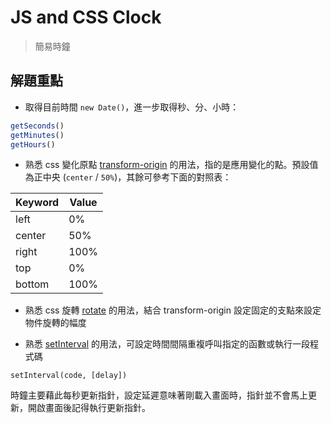 # JS and CSS Clock

> 簡易時鐘

## 解題重點
- 取得目前時間 `new Date()`，進一步取得秒、分、小時：
```js
getSeconds()
getMinutes()
getHours()
```

- 熟悉 css 變化原點 [transform-origin](https://developer.mozilla.org/zh-TW/docs/Web/CSS/transform-origin) 的用法，指的是應用變化的點。預設值為正中央 (`center` / `50%`)，其餘可參考下面的對照表：

| **Keyword** | **Value** |
|-------------|-----------|
| left        | 0%        |
| center      | 50%       |
| right       | 100%      |
| top         | 0%        |
| bottom      | 100%      |

- 熟悉 css 旋轉 [rotate](https://developer.mozilla.org/en-US/docs/Web/CSS/transform-function/rotate) 的用法，結合 transform-origin 設定固定的支點來設定物件旋轉的幅度

- 熟悉 [setInterval](https://developer.mozilla.org/zh-TW/docs/Web/API/setInterval) 的用法，可設定時間間隔重複呼叫指定的函數或執行一段程式碼
```
setInterval(code, [delay])
```
時鐘主要藉此每秒更新指針，設定延遲意味著剛載入畫面時，指針並不會馬上更新，開啟畫面後記得執行更新指針。
